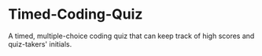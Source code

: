 # Timed-Coding-Quiz
A timed, multiple-choice coding quiz that can keep track of high scores and quiz-takers' initials. 
